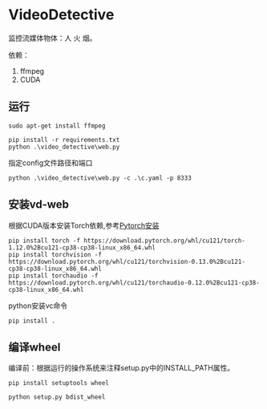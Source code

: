 # VideoDetective
监控流媒体物体：人 火 烟。
   
依赖：
1. ffmpeg
2. CUDA

## 运行
```
sudo apt-get install ffmpeg

pip install -r requirements.txt
python .\video_detective\web.py
```
指定config文件路径和端口
```shell
python .\video_detective\web.py -c .\c.yaml -p 8333
```

## 安装vd-web
根据CUDA版本安装Torch依赖,参考[Pytorch安装](https://pytorch.org/get-started/locally/)
```shell
pip install torch -f https://download.pytorch.org/whl/cu121/torch-1.12.0%2Bcu121-cp38-cp38-linux_x86_64.whl
pip install torchvision -f https://download.pytorch.org/whl/cu121/torchvision-0.13.0%2Bcu121-cp38-cp38-linux_x86_64.whl
pip install torchaudio -f https://download.pytorch.org/whl/cu121/torchaudio-0.12.0%2Bcu121-cp38-cp38-linux_x86_64.whl
```

python安装vc命令
```
pip install .
```

## 编译wheel
编译前：根据运行的操作系统来注释setup.py中的INSTALL_PATH属性。
```
pip install setuptools wheel

python setup.py bdist_wheel
```


